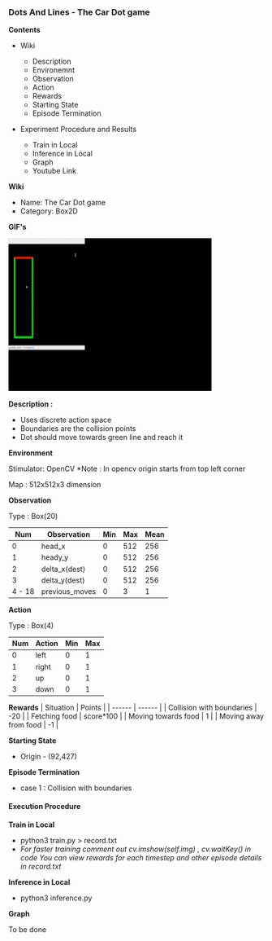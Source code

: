### Dots And Lines - The Car Dot game

**Contents**
 - Wiki
    - Description
    - Environemnt
    - Observation
    - Action
    - Rewards
    - Starting State
    - Episode Termination

 - Experiment Procedure and Results
    - Train in Local
    - Inference in Local
    - Graph
    - Youtube Link

**Wiki**

- Name: The Car Dot game
- Category: Box2D

**GIF's**

<img src="./car_gif.gif" width="400" height="300">

**Description :**
- Uses discrete action space
- Boundaries are the collision points
- Dot should move towards green line and reach it

**Environment**

Stimulator: OpenCV
*Note : In opencv origin starts from top left corner

Map : 512x512x3 dimension

**Observation**

Type : Box(20)

| Num | Observation | Min | Max | Mean|
| --- | ----------  | --- | --  | --- |
|  0  |    head_x   |  0    | 512    | 256    |
|  1  |    heady_y  |  0    | 512    | 256    |
|  2  |    delta_x(dest)   |  0    |  512   | 256    |
|  3  |    delta_y(dest)   |  0    |  512   | 256    |
|  4 - 18  |    previous_moves | 0    |  3   | 1 |

**Action**

Type : Box(4)

| Num | Action | Min | Max |
| --- | ----------  | --- | --  |
|  0  |    left   |  0    | 1    |
|  1  |    right  |  0    | 1    |
|  2  |    up   |  0    |  1   |
|  3  |    down   |  0    |  1   |


**Rewards**
| Situation | Points |
| ------    | ------ |
|   Collision with boundaries  |   -20     |
|   Fetching food              |   score*100     |
|   Moving towards food        |   1     |
|   Moving away from food      |   -1     |

**Starting State**

- Origin - (92,427)

**Episode Termination**
- case 1 : Collision with boundaries

#### Execution Procedure

**Train in Local**
- python3 train.py > record.txt
- *For faster training comment out cv.imshow(self.img) , cv.waitKey() in code*
*You can view rewards for each timestep and other episode details in record.txt*

**Inference in Local**
- python3 inference.py

**Graph**

To be done

